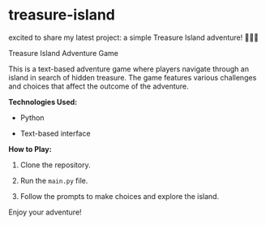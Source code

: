 # treasure-island
excited to share my latest project: a simple Treasure Island adventure! 🏴‍☠️🌴

Treasure Island Adventure Game


This is a text-based adventure game where players navigate through an island in search of hidden treasure. The game features various challenges and choices that affect the outcome of the adventure.


**Technologies Used:**

- Python

- Text-based interface


**How to Play:**

1. Clone the repository.

2. Run the `main.py` file.

3. Follow the prompts to make choices and explore the island.


Enjoy your adventure!
